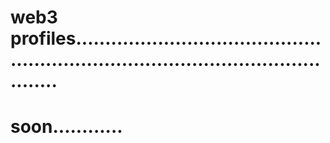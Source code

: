# web3 profiles.......................................................................................................
# soon............
